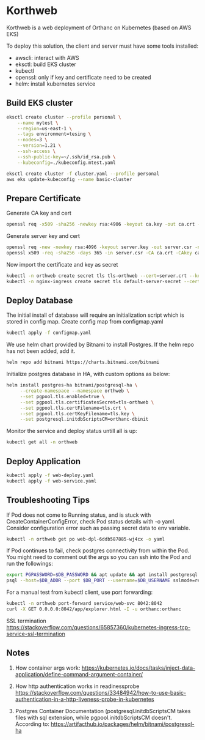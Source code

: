 # Korthweb

Korthweb is a web deployment of Orthanc on Kubernetes (based on AWS EKS)

To deploy this solution, the client and server must have some tools installed:
* awscli: interact with AWS
* eksctl: build EKS cluster
* kubectl
* openssl: only if key and certificate need to be created
* helm: install kubernetes service

## Build EKS cluster
```sh
eksctl create cluster --profile personal \
    --name mytest \
    --region=us-east-1 \
    --tags environment=tesing \
    --nodes=3 \
    --version=1.21 \
    --ssh-access \
    --ssh-public-key=~/.ssh/id_rsa.pub \
    --kubeconfig=./kubeconfig.mtest.yaml

eksctl create cluster -f cluster.yaml --profile personal
aws eks update-kubeconfig --name basic-cluster
```
## Prepare Certificate
Generate CA key and cert
```sh
openssl req -x509 -sha256 -newkey rsa:4906 -keyout ca.key -out ca.crt -days 356 -nodes -subj '/CN=Test Cert Authority'
```
Generate server key and cert
```sh
openssl req -new -newkey rsa:4096 -keyout server.key -out server.csr -nodes -subj '/CN=orthweb.digihunch.com'
openssl x509 -req -sha256 -days 365 -in server.csr -CA ca.crt -CAkey ca.key -set_serial 01 -out server.crt
```
Now import the certificate and key as secret
```sh
kubectl -n orthweb create secret tls tls-orthweb --cert=server.crt --key=server.key
kubectl -n nginx-ingress create secret tls default-server-secret --cert=server.crt --key=server.key
```

## Deploy Database
The initial install of database will require an initialization script which is stored in config map. Create config map from configmap.yaml
```sh
kubectl apply -f configmap.yaml
```
We use helm chart provided by Bitnami to install Postgres. If the helm repo has not been added, add it.
```sh
helm repo add bitnami https://charts.bitnami.com/bitnami
```
Initialize postgres database in HA, with custom options as below:
```sh
helm install postgres-ha bitnami/postgresql-ha \
     --create-namespace --namespace orthweb \
     --set pgpool.tls.enabled=true \
     --set pgpool.tls.certificatesSecret=tls-orthweb \
     --set pgpool.tls.certFilename=tls.crt \
     --set pgpool.tls.certKeyFilename=tls.key \
     --set postgresql.initdbScriptsCM=orthanc-dbinit
```
Monitor the service and deploy status untill all is up:
```sh
kubectl get all -n orthweb
```

## Deploy Application
```sh
kubectl apply -f web-deploy.yaml
kubectl apply -f web-service.yaml
```
## Troubleshooting Tips
If Pod does not come to Running status, and is stuck with CreateContainerConfigError, check Pod status details with -o yaml. Consider configuration error such as passing secret data to env variable. 
```sh
kubectl -n orthweb get po web-dpl-6ddb587885-wj4cx -o yaml
```
If Pod continues to fail, check postgres connectivity from within the Pod. You might need to comment out the args so you can ssh into the Pod and run the followings:
```sh
export PGPASSWORD=$DB_PASSWORD && apt update && apt install postgresql postgresql-contrib
psql --host=$DB_ADDR --port $DB_PORT --username=$DB_USERNAME sslmode=require
```
For a manual test from kubectl client, use port forwarding: 
```sh
kubectl -n orthweb port-forward service/web-svc 8042:8042
curl -X GET 0.0.0.0:8042/app/explorer.html -I -u orthanc:orthanc
```

SSL termination
https://stackoverflow.com/questions/65857360/kubernetes-ingress-tcp-service-ssl-termination

## Notes
1. How container args work:
https://kubernetes.io/docs/tasks/inject-data-application/define-command-argument-container/

2. How http authentication works in readinessprobe
https://stackoverflow.com/questions/33484942/how-to-use-basic-authentication-in-a-http-liveness-probe-in-kubernetes

3. Postgres Container Documentation (postgresql.initdbScriptsCM takes files with sql extension, while pgpool.initdbScriptsCM doesn't. According to: https://artifacthub.io/packages/helm/bitnami/postgresql-ha
